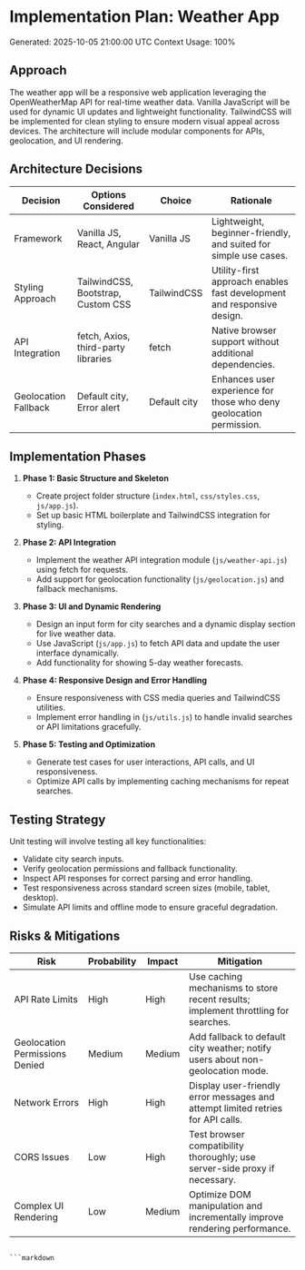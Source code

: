 # Implementation Plan: Weather App
Generated: 2025-10-05 21:00:00 UTC
Context Usage: 100%

## Approach
The weather app will be a responsive web application leveraging the OpenWeatherMap API for real-time weather data. Vanilla JavaScript will be used for dynamic UI updates and lightweight functionality. TailwindCSS will be implemented for clean styling to ensure modern visual appeal across devices. The architecture will include modular components for APIs, geolocation, and UI rendering.

## Architecture Decisions
| Decision           | Options Considered                          | Choice         | Rationale                                                           |
|--------------------|---------------------------------------------|----------------|---------------------------------------------------------------------|
| Framework          | Vanilla JS, React, Angular                 | Vanilla JS     | Lightweight, beginner-friendly, and suited for simple use cases.   |
| Styling Approach   | TailwindCSS, Bootstrap, Custom CSS          | TailwindCSS    | Utility-first approach enables fast development and responsive design. |
| API Integration    | fetch, Axios, third-party libraries         | fetch          | Native browser support without additional dependencies.             |
| Geolocation Fallback | Default city, Error alert                | Default city   | Enhances user experience for those who deny geolocation permission. |

## Implementation Phases
1. **Phase 1: Basic Structure and Skeleton**
   - Create project folder structure (`index.html`, `css/styles.css`, `js/app.js`).
   - Set up basic HTML boilerplate and TailwindCSS integration for styling.

2. **Phase 2: API Integration**
   - Implement the weather API integration module (`js/weather-api.js`) using fetch for requests.
   - Add support for geolocation functionality (`js/geolocation.js`) and fallback mechanisms.

3. **Phase 3: UI and Dynamic Rendering**
   - Design an input form for city searches and a dynamic display section for live weather data.
   - Use JavaScript (`js/app.js`) to fetch API data and update the user interface dynamically.
   - Add functionality for showing 5-day weather forecasts.

4. **Phase 4: Responsive Design and Error Handling**
   - Ensure responsiveness with CSS media queries and TailwindCSS utilities.
   - Implement error handling in (`js/utils.js`) to handle invalid searches or API limitations gracefully.

5. **Phase 5: Testing and Optimization**
   - Generate test cases for user interactions, API calls, and UI responsiveness.
   - Optimize API calls by implementing caching mechanisms for repeat searches.

## Testing Strategy
Unit testing will involve testing all key functionalities:
- Validate city search inputs.
- Verify geolocation permissions and fallback functionality.
- Inspect API responses for correct parsing and error handling.
- Test responsiveness across standard screen sizes (mobile, tablet, desktop).
- Simulate API limits and offline mode to ensure graceful degradation.

## Risks & Mitigations
| Risk                        | Probability | Impact | Mitigation                                                                        |
|-----------------------------|-------------|--------|-----------------------------------------------------------------------------------|
| API Rate Limits             | High        | High   | Use caching mechanisms to store recent results; implement throttling for searches.|
| Geolocation Permissions Denied | Medium      | Medium | Add fallback to default city weather; notify users about non-geolocation mode.    |
| Network Errors              | High        | High   | Display user-friendly error messages and attempt limited retries for API calls.   |
| CORS Issues                 | Low         | High   | Test browser compatibility thoroughly; use server-side proxy if necessary.        |
| Complex UI Rendering        | Low         | Medium | Optimize DOM manipulation and incrementally improve rendering performance.        |
```

```markdown